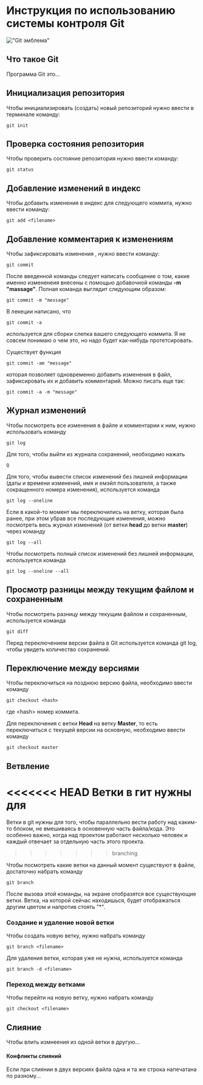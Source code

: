 #  **Инструкция по использованию системы контроля Git**

!["Git эмблема"](git.png)

## Что такое Git

Программа Git это...

## Инициализация репозитория

Чтобы инициализировать (создать) новый репозиторий нужно ввести в терминале команду:

    git init

## Проверка состояния репозитория

Чтобы проверить состояние репозитория нужно ввести команду:

    git status

## Добавление изменений в индекс 

Чтобы добавить изменения в индекс для следующего коммита, нужно ввести команду:

    git add <filename>

## Добавление комментария к изменениям

Чтобы зафиксировать изменения , нужно ввести команду:
    
    git commit

После введенной команды следует написать сообщение о том, какие именно измененеия внесены с помощью добавочной команды **-m "massage"**. Полная команда выглядит следующим образом:

    git commit -m "message"

В лекеции написано, что

    git commit -a

используется для сборки слепка вашего следующего коммита. Я не совсем понимаю о чем это, но надо будет как-нибудь протетсировать.

Существует функция 

    git commit -am "message"

которая позволяет одновременно добавить изменения в файл, зафиксировать их и добавить комментарий. Можно писать еще так:

    git commit -a -m "message"

## Журнал изменений

Чтобы посмотреть все изменения в файле и комментарии к ним, нужно использовать команду

    git log

Для того, чтобы выйти из журнала сохранений, необходимо нажать 

    Q

Для того, чтобы вывести список изменений без лишней информации (даты и времени изменений, имя и емэйл пользователя, а также сокращенного номера изменения), используется команда 

    git log --oneline

Если в какой-то момент мы переключились на ветку, которая была ранее, при этом убрав все последующие изменения, можно посмотреть весь журнал изменений (от ветки **head** до ветки **master**) через команду 

    git log --all

Чтобы посмотреть полный список изменений без лишней информации, используется команда

    git log --oneline --all

## Просмотр разницы между текущим файлом и сохраненным

Чтобы посмотреть разницу между текущим файлом и сохраненным, используется команда 

    git diff

Перед переключением версии файла в Git используется команда git log, чтобы увидеть количество сохранений.

## Переключение между версиями

Чтобы переключиться на позднюю версию файла, необходимо ввести команду

    git checkout <hash>

где \<hash> номер коммита.

Для переключения с ветки **Head** на ветку **Master**, то есть переключиться с текущей версии на основную, необходимо ввести команду

    git checkout master

## Ветвление

<<<<<<< HEAD
Ветки в гит нужны для
=======
Ветки в git нужны для того, чтобы параллельно вести работу над каким-то блоком, не вмешиваясь в основенную часть файла/кода. Это особенно важно, когда над проектом работают несколько человек и каждый отвечает за отдельную часть этого проекта. 
>>>>>>> branching

Чтобы посмотреть какие ветки на данный момент существуют в файле, достаточно набрать команду

    git branch

После вызова этой команды, на экране отобразятся все существующие ветки. Ветка, на которой сейчас находишься, будет отображаться другим цветом и напротив стоять "*".

### Создание и удаление новой ветки

Чтобы создать новую ветку, нужно набрать команду 

    git branch <filename>

Для удаления ветки, которая уже не нужна, используется команда 

    git branch -d <filename>

### Переход между ветками

Чтобы перейти на новую ветку, нужно набрать команду 

    git checkout <filename>


## Слияние

Чтобы влить измнеения из одной ветки в другую...

#### Конфликты слияний

Если при слиянии в двух версиях файла одна и та же строка напечатана по разному...
